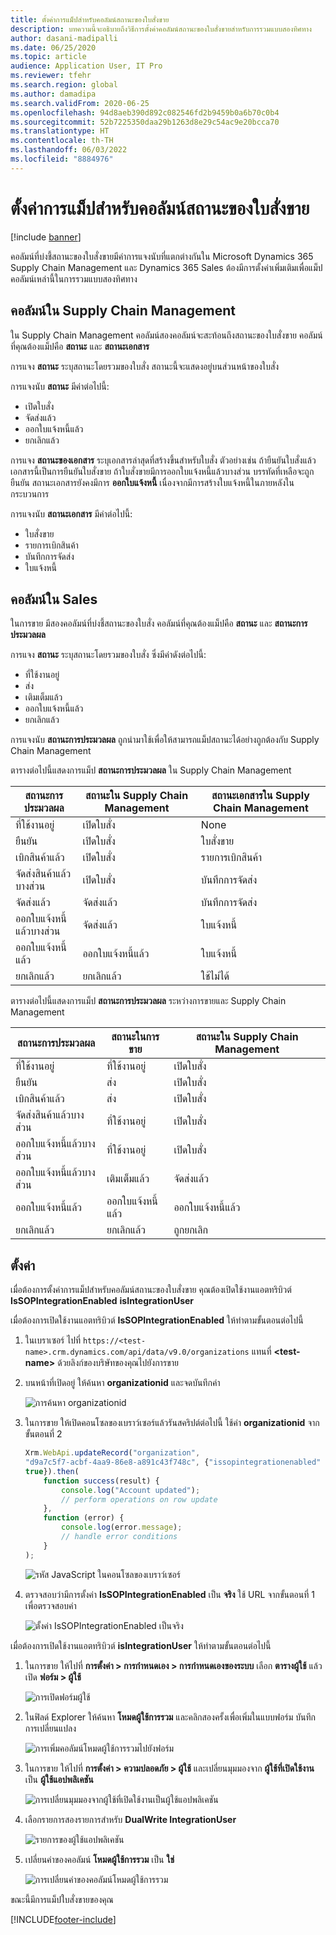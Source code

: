 ```yaml
---
title: ตั้งค่าการแม็ปสำหรับคอลัมน์สถานะของใบสั่งขาย
description: บทความนี้จะอธิบายถึงวิธีการตั้งค่าคอลัมน์สถานะของใบสั่งขายสำหรับการรวมแบบสองทิศทาง
author: dasani-madipalli
ms.date: 06/25/2020
ms.topic: article
audience: Application User, IT Pro
ms.reviewer: tfehr
ms.search.region: global
ms.author: damadipa
ms.search.validFrom: 2020-06-25
ms.openlocfilehash: 94d8aeb390d892c082546fd2b9459b0a6b70c0b4
ms.sourcegitcommit: 52b7225350daa29b1263d8e29c54ac9e20bcca70
ms.translationtype: HT
ms.contentlocale: th-TH
ms.lasthandoff: 06/03/2022
ms.locfileid: "8884976"
---
```

# <a name="set-up-the-mapping-for-the-sales-order-status-columns"></a>ตั้งค่าการแม็ปสำหรับคอลัมน์สถานะของใบสั่งขาย

[!include [banner](../../includes/banner.md)]

คอลัมน์ที่บ่งชี้สถานะของใบสั่งขายมีค่าการแจงนับที่แตกต่างกันใน Microsoft Dynamics 365 Supply Chain Management และ Dynamics 365 Sales ต้องมีการตั้งค่าเพิ่มเติมเพื่อแม็ปคอลัมน์เหล่านี้ในการรวมแบบสองทิศทาง

## <a name="columns-in-supply-chain-management"></a>คอลัมน์ใน Supply Chain Management

ใน Supply Chain Management คอลัมน์สองคอลัมน์จะสะท้อนถึงสถานะของใบสั่งขาย คอลัมน์ที่คุณต้องแม็ปคือ **สถานะ** และ **สถานะเอกสาร**

การแจง **สถานะ** ระบุสถานะโดยรวมของใบสั่ง สถานะนี้จะแสดงอยู่บนส่วนหน้าของใบสั่ง

การแจงนับ **สถานะ** มีค่าต่อไปนี้:

- เปิดใบสั่ง
- จัดส่งแล้ว
- ออกใบแจ้งหนี้แล้ว
- ยกเลิกแล้ว

การแจง **สถานะของเอกสาร** ระบุเอกสารล่าสุดที่สร้างขึ้นสำหรับใบสั่ง ตัวอย่างเช่น ถ้ายืนยันใบสั่งแล้ว เอกสารนี้เป็นการยืนยันใบสั่งขาย ถ้าใบสั่งขายมีการออกใบแจ้งหนี้แล้วบางส่วน บรรทัดที่เหลือจะถูกยืนยัน สถานะเอกสารยังคงมีการ **ออกใบแจ้งหนี้** เนื่องจากมีการสร้างใบแจ้งหนี้ในภายหลังในกระบวนการ

การแจงนับ **สถานะเอกสาร** มีค่าต่อไปนี้:

- ใบสั่งขาย
- รายการเบิกสินค้า
- บันทึกการจัดส่ง
- ใบแจ้งหนี้

## <a name="columns-in-sales"></a>คอลัมน์ใน Sales

ในการขาย มีสองคอลัมน์ที่บ่งชี้สถานะของใบสั่ง คอลัมน์ที่คุณต้องแม็ปคือ **สถานะ** และ **สถานะการประมวลผล**

การแจง **สถานะ** ระบุสถานะโดยรวมของใบสั่ง ซึ่งมีค่าดังต่อไปนี้:

- ที่ใช้งานอยู่
- ส่ง
- เติมเต็มแล้ว
- ออกใบแจ้งหนี้แล้ว
- ยกเลิกแล้ว

การแจงนับ **สถานะการประมวลผล** ถูกนำมาใช้เพื่อให้สามารถแม็ปสถานะได้อย่างถูกต้องกับ Supply Chain Management

ตารางต่อไปนี้แสดงการแม็ป **สถานะการประมวลผล** ใน Supply Chain Management

| สถานะการประมวลผล   | สถานะใน Supply Chain Management | สถานะเอกสารใน Supply Chain Management |
|---------------------|-----------------------------------|--------------------------------------------|
| ที่ใช้งานอยู่              | เปิดใบสั่ง                        | None                                       |
| ยืนยัน           | เปิดใบสั่ง                        | ใบสั่งขาย                               |
| เบิกสินค้าแล้ว              | เปิดใบสั่ง                        | รายการเบิกสินค้า                               |
| จัดส่งสินค้าแล้วบางส่วน | เปิดใบสั่ง                        | บันทึกการจัดส่ง                               |
| จัดส่งแล้ว           | จัดส่งแล้ว                         | บันทึกการจัดส่ง                               |
| ออกใบแจ้งหนี้แล้วบางส่วน  | จัดส่งแล้ว                         | ใบแจ้งหนี้                                    |
| ออกใบแจ้งหนี้แล้ว            | ออกใบแจ้งหนี้แล้ว                          | ใบแจ้งหนี้                                    |
| ยกเลิกแล้ว           | ยกเลิกแล้ว                         | ใช้ไม่ได้                             |

ตารางต่อไปนี้แสดงการแม็ป **สถานะการประมวลผล** ระหว่างการขายและ Supply Chain Management

| สถานะการประมวลผล   | สถานะในการขาย | สถานะใน Supply Chain Management |
|---------------------|-----------------|-----------------------------------|
| ที่ใช้งานอยู่              | ที่ใช้งานอยู่          | เปิดใบสั่ง                        |
| ยืนยัน           | ส่ง       | เปิดใบสั่ง                        |
| เบิกสินค้าแล้ว              | ส่ง       | เปิดใบสั่ง                        |
| จัดส่งสินค้าแล้วบางส่วน | ที่ใช้งานอยู่          | เปิดใบสั่ง                        |
| ออกใบแจ้งหนี้แล้วบางส่วน  | ที่ใช้งานอยู่          | เปิดใบสั่ง                        |
| ออกใบแจ้งหนี้แล้วบางส่วน  | เติมเต็มแล้ว       | จัดส่งแล้ว                         |
| ออกใบแจ้งหนี้แล้ว            | ออกใบแจ้งหนี้แล้ว        | ออกใบแจ้งหนี้แล้ว                          |
| ยกเลิกแล้ว           | ยกเลิกแล้ว       | ถูกยกเลิก                         |

## <a name="setup"></a>ตั้งค่า

เมื่อต้องการตั้งค่าการแม็ปสำหรับคอลัมน์สถานะของใบสั่งขาย คุณต้องเปิดใช้งานแอตทริบิวต์ **IsSOPIntegrationEnabled** **isIntegrationUser**

เมื่อต้องการเปิดใช้งานแอตทริบิวต์ **IsSOPIntegrationEnabled** ให้ทำตามขั้นตอนต่อไปนี้

1. ในเบราเซอร์ ไปที่ `https://<test-name>.crm.dynamics.com/api/data/v9.0/organizations` แทนที่ **\<test-name\>** ด้วยลิงก์ของบริษัทของคุณไปยังการขาย
2. บนหน้าที่เปิดอยู่ ให้ค้นหา **organizationid** และจดบันทึกค่า

    ![การค้นหา organizationid](media/sales-map-orgid.png)

3. ในการขาย ให้เปิดคอนโซลของเบราว์เซอร์แล้วรันสคริปต์ต่อไปนี้ ใช้ค่า **organizationid** จากขั้นตอนที่ 2

    ```javascript
    Xrm.WebApi.updateRecord("organization",
    "d9a7c5f7-acbf-4aa9-86e8-a891c43f748c", {"issopintegrationenabled" :
    true}).then(
        function success(result) {
            console.log("Account updated");
            // perform operations on row update
        },
        function (error) {
            console.log(error.message);
            // handle error conditions
        }
    );
    ```

    ![รหัส JavaScript ในคอนโซลของเบราว์เซอร์](media/sales-map-script.png)

4. ตรวจสอบว่ามีการตั้งค่า **IsSOPIntegrationEnabled** เป็น **จริง** ใช้ URL จากขั้นตอนที่ 1 เพื่อตรวจสอบค่า

    ![ตั้งค่า IsSOPIntegrationEnabled เป็นจริง](media/sales-map-integration-enabled.png)

เมื่อต้องการเปิดใช้งานแอตทริบิวต์ **isIntegrationUser** ให้ทำตามขั้นตอนต่อไปนี้

1. ในการขาย ให้ไปที่ **การตั้งค่า \> การกำหนดเอง \> การกำหนดเองของระบบ** เลือก **ตารางผู้ใช้** แล้วเปิด **ฟอร์ม \> ผู้ใช้**

    ![การเปิดฟอร์มผู้ใช้](media/sales-map-user.png)

2. ในฟิลด์ Explorer ให้ค้นหา **โหมดผู้ใช้การรวม** และคลิกสองครั้งเพื่อเพิ่มในแบบฟอร์ม บันทึกการเปลี่ยนแปลง

    ![การเพิ่มคอลัมน์โหมดผู้ใช้การรวมไปยังฟอร์ม](media/sales-map-field-explorer.png)

3. ในการขาย ให้ไปที่ **การตั้งค่า \> ความปลอดภัย \> ผู้ใช้** และเปลี่ยนมุมมองจาก **ผู้ใช้ที่เปิดใช้งาน** เป็น **ผู้ใช้แอปพลิเคชัน**

    ![การเปลี่ยนมุมมองจากผู้ใช้ที่เปิดใช้งานเป็นผู้ใช้แอปพลิเคชัน](media/sales-map-enabled-users.png)

4. เลือกรายการสองรายการสำหรับ **DualWrite IntegrationUser**

    ![รายการของผู้ใช้แอปพลิเคชัน](media/sales-map-user-mode.png)

5. เปลี่ยนค่าของคอลัมน์ **โหมดผู้ใช้การรวม** เป็น **ใช่**

    ![การเปลี่ยนค่าของคอลัมน์โหมดผู้ใช้การรวม](media/sales-map-user-mode-yes.png)

ขณะนี้มีการแม็ปใบสั่งขายของคุณ


[!INCLUDE[footer-include](../../../../includes/footer-banner.md)]